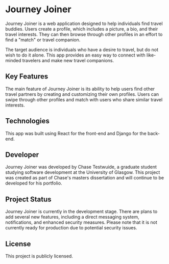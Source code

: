 # Journey Joiner

Journey Joiner is a web application designed to help individuals find travel buddies. Users create a profile, which includes a picture, a bio, and their travel interests. They can then browse through other profiles in an effort to find a "match" or travel companion. 

The target audience is individuals who have a desire to travel, but do not wish to do it alone. This app provides an easy way to connect with like-minded travelers and make new travel companions.

## Key Features

The main feature of Journey Joiner is its ability to help users find other travel partners by creating and customizing their own profiles. Users can swipe through other profiles and match with users who share similar travel interests.

## Technologies

This app was built using React for the front-end and Django for the back-end.

## Developer

Journey Joiner was developed by Chase Testwuide, a graduate student studying software development at the University of Glasgow. This project was created as part of Chase's masters dissertation and will continue to be developed for his portfolio.

## Project Status

Journey Joiner is currently in the development stage. There are plans to add several new features, including a direct messaging system, notifications, and enhanced security measures. Please note that it is not currently ready for production due to potential security issues.

## License

This project is publicly licensed.
